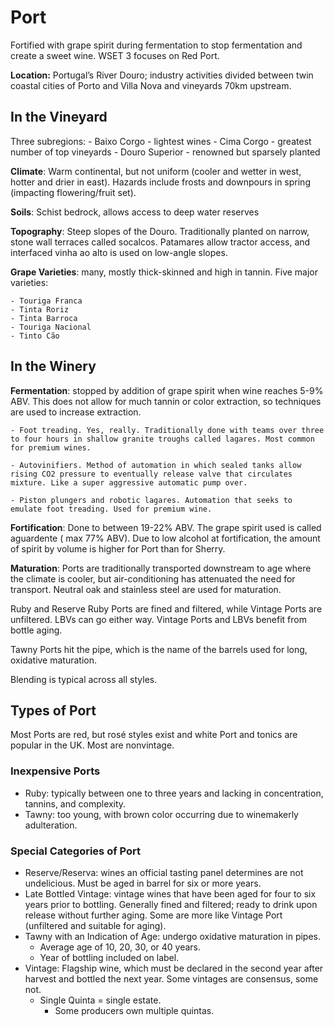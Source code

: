 # Port

Fortified with grape spirit during fermentation to stop fermentation and create a sweet wine. WSET 3 focuses on Red Port.

**Location:** Portugal’s River Douro; industry activities divided between twin coastal cities of Porto and Villa Nova and vineyards 70km upstream.

## In the Vineyard

Three subregions:
	- Baixo Corgo - lightest wines
	- Cima Corgo - greatest number of top vineyards
	- Douro Superior - renowned but sparsely planted

**Climate**: Warm continental, but not uniform (cooler and wetter in west, hotter and drier in east). Hazards include frosts and downpours in spring (impacting flowering/fruit set).

**Soils**: Schist bedrock, allows access to deep water reserves

**Topography**: Steep slopes of the Douro. Traditionally planted on narrow, stone wall terraces called socalcos. Patamares allow tractor access, and interfaced vinha ao alto is used on low-angle slopes.

**Grape Varieties**: many, mostly thick-skinned and high in tannin. Five major varieties:
	
	- Touriga Franca
	- Tinta Roriz
	- Tinta Barroca
	- Touriga Nacional
	- Tinto Cão

## In the Winery

**Fermentation**: stopped by addition of grape spirit when wine reaches 5-9% ABV. This does not allow for much tannin or color extraction, so techniques are used to increase extraction.
	
	- Foot treading. Yes, really. Traditionally done with teams over three to four hours in shallow granite troughs called lagares. Most common for premium wines.
	
	- Autovinifiers. Method of automation in which sealed tanks allow rising CO2 pressure to eventually release valve that circulates mixture. Like a super aggressive automatic pump over.
	
	- Piston plungers and robotic lagares. Automation that seeks to emulate foot treading. Used for premium wine.

**Fortification**: Done to between 19-22% ABV. The grape spirit used is called aguardente ( max 77% ABV). Due to low alcohol at fortification, the amount of spirit by volume is higher for Port than for Sherry.

**Maturation**: Ports are traditionally transported downstream to age where the climate is cooler, but air-conditioning has attenuated the need for transport. Neutral oak and stainless steel are used for maturation. 

Ruby and Reserve Ruby Ports are fined and filtered, while Vintage Ports are unfiltered. LBVs can go either way. Vintage Ports and LBVs benefit from bottle aging. 

Tawny Ports hit the pipe, which is the name of the barrels used for long, oxidative maturation. 

Blending is typical across all styles.

## Types of Port

Most Ports are red, but rosé styles exist and white Port and tonics are popular in the UK. Most are nonvintage.

### Inexpensive Ports

- Ruby: typically between one to three years and lacking in concentration, tannins, and complexity.
- Tawny: too young, with brown color occurring due to winemakerly adulteration.

### Special Categories of Port

- Reserve/Reserva: wines an official tasting panel determines are not undelicious. Must be aged in barrel for six or more years.
- Late Bottled Vintage: vintage wines that have been aged for four to six years prior to bottling. Generally fined and filtered; ready to drink upon release without further aging. Some are more like Vintage Port (unfiltered and suitable for aging).
- Tawny with an Indication of Age: undergo oxidative maturation in pipes.
	- Average age of 10, 20, 30, or 40 years.
	- Year of bottling included on label.
- Vintage: Flagship wine, which must be declared in the second year after harvest and bottled the next year. Some vintages are consensus, some not.
	- Single Quinta = single estate.
		- Some producers own multiple quintas.